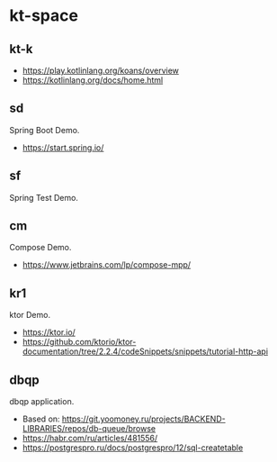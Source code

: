 # kt-space

## kt-k

* https://play.kotlinlang.org/koans/overview
* https://kotlinlang.org/docs/home.html

## sd
Spring Boot Demo.

* https://start.spring.io/

## sf

Spring Test Demo.

## cm
Compose Demo.

* https://www.jetbrains.com/lp/compose-mpp/

## kr1
ktor Demo.

* https://ktor.io/
* https://github.com/ktorio/ktor-documentation/tree/2.2.4/codeSnippets/snippets/tutorial-http-api

## dbqp
dbqp application.

* Based on: https://git.yoomoney.ru/projects/BACKEND-LIBRARIES/repos/db-queue/browse
* https://habr.com/ru/articles/481556/
* https://postgrespro.ru/docs/postgrespro/12/sql-createtable

